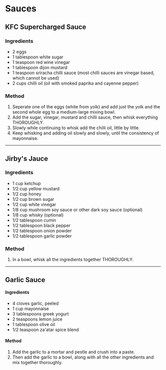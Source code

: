 # Sauces

## KFC Supercharged Sauce

### Ingredients

* 2 eggs
* 1 tablespoon white sugar
* 1 teaspoon red wine vinegar
* 1 tablespoon dijon mustard
* 1 teaspoon sriracha chilli sauce (most chilli sauces are vinegar based, which cannot be used)
* 2 cups chilli oil (oil with smoked paprika and cayenne pepper)

### Method

1. Seperate one of the eggs (white from yolk) and add just the yolk and the second whole egg to a medium-large mixing bowl.
1. Add the sugar, vinegar, mustard and chilli sauce, then whisk everything THOROUGHLY.
1. Slowly while continuing to whisk add the chilli oil, little by little.
1. Keep whisking and adding oil slowly and slowly, until the consistency of mayonnaise.

---

## Jirby's Jauce

### Ingredients

* 1 cup ketchup
* 1/2 cup yellow mustard
* 1/2 cup honey
* 1/2 cup brown sugar
* 1/2 cup white vinegar
* 1/8 cup mushroom soy sauce or other dark soy sauce (optional)
* 1/8 cup whisky (optional)
* 1/2 tablespoon cumin
* 1/2 tablespoon black pepper
* 1/2 tablespoon onion powder
* 1/2 tablespoon garlic powder

### Method

1. In a bowl, whisk all the ingredients together THOROUGHLY.

---

## Garlic Sauce

#### Ingredients

* 4 cloves garlic, peeled
* 1 cup mayonnaise
* 3 tablespoons greek yogurt
* 2 teaspoons lemon juice
* 1 tablespoon olive oil
* 1/2 teaspoon za'atar spice blend

#### Method

1. Add the garlic to a mortar and pestle and crush into a paste.
1. Then add the garlic to a bowl, along with all the other ingredients and mix together thoroughly.
